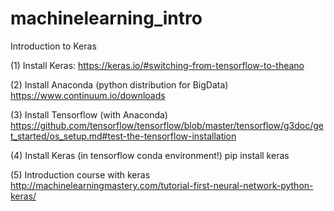 # machinelearning_intro
Introduction to Keras


(1) Install Keras: 
https://keras.io/#switching-from-tensorflow-to-theano

(2) Install Anaconda (python distribution for BigData)
https://www.continuum.io/downloads

(3) Install Tensorflow (with Anaconda)
https://github.com/tensorflow/tensorflow/blob/master/tensorflow/g3doc/get_started/os_setup.md#test-the-tensorflow-installation

(4) Install Keras (in tensorflow conda environment!)
pip install keras

(5) Introduction course with keras
http://machinelearningmastery.com/tutorial-first-neural-network-python-keras/

